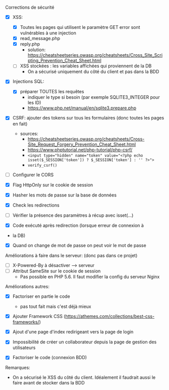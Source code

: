 Corrections de sécurité

- [x] XSS:
    - [x] Toutes les pages qui utilisent le paramètre GET error sont vulnérables à une injection
    - [x] read_message.php
    - [x] reply.php
      - solution: https://cheatsheetseries.owasp.org/cheatsheets/Cross_Site_Scripting_Prevention_Cheat_Sheet.html
    - [ ] XSS stockées : les variables affichées qui proviennent de la DB
      - On a sécurisé uniquement du côté du client et pas dans la BDD
- [x] Injections SQL:
    - [x] préparer TOUTES les requêtes
      - indiquer le type si besoin (par exemple SQLITE3_INTEGER pour les ID) 
      - https://www.php.net/manual/en/sqlite3.prepare.php
- [x] CSRF: ajouter des tokens sur tous les formulaires (donc toutes les pages en fait)
  - sources: 
    - https://cheatsheetseries.owasp.org/cheatsheets/Cross-Site_Request_Forgery_Prevention_Cheat_Sheet.html
    - https://www.phptutorial.net/php-tutorial/php-csrf/
    - `<input type="hidden" name="token" value="<?php echo isset($_SESSION['token']) ? $_SESSION['token'] : '' ?>">`
    - `verify_csrf()`
- [ ] Configurer le CORS
- [x] Flag HttpOnly sur le cookie de session

- [x] Hasher les mots de passe sur la base de données
- [x] Check les redirections
- [ ] Vérifier la présence des paramètres à récup avec isset(...)
- [x] Code exécuté après redirection (lorsque erreur de connexion à
- la DB)
- [x] Quand on change de mot de passe on peut voir le mot de passe

Améliorations à faire dans le serveur: (donc pas dans ce projet)

- [ ] X-Powered-By à désactiver --> serveur
- [ ] Attribut SameSite sur le cookie de session
  - Pas possible en PHP 5.6. Il faut modifier la config du serveur Nginx

Améliorations autres:

- [x] Factoriser en partie le code
  - pas tout fait mais c'est déjà mieux
- [x] Ajouter Framework CSS (https://athemes.com/collections/best-css-frameworks/)
- [x] Ajout d'une page d'index redirigeant vers la page de login
- [x] Impossibilité de créer un collaborateur depuis la page de gestion des utilisateurs
- [x] Factoriser le code (connexion BDD)



Remarques:

- On a sécurisé le XSS du côté du client. Idéalement il faudrait aussi le faire avant de stocker dans la BDD